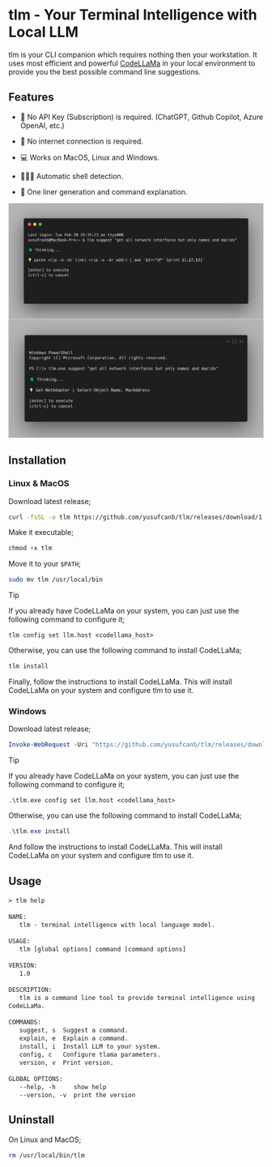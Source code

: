 # tlm - Your Terminal Intelligence with Local LLM

tlm is your CLI companion which requires nothing then your workstation. It uses most efficient and powerful [CodeLLaMa](https://ai.meta.com/blog/code-llama-large-language-model-coding/) in your local environment to provide you the best possible command line suggestions.

## Features

- 💸 No API Key (Subscription) is required. (ChatGPT, Github Copilot, Azure OpenAI, etc.) 

- 📡 No internet connection is required.

- 💻 Works on MacOS, Linux and Windows.

- 👩🏻‍💻 Automatic shell detection.
 
- 🚀 One liner generation and command explanation.


![](./assets/tlm-in-action.png)

## Installation

### Linux & MacOS

Download latest release;

```bash
curl -fsSL -o tlm https://github.com/yusufcanb/tlm/releases/download/1.0-alpha.0/tlama_1.0-alpha.0_linux_amd64
```

Make it executable;

```powershell
chmod +x tlm
```

Move it to your `$PATH`;

```bash
sudo mv tlm /usr/local/bin
```

> [!TIP]
> If you already have CodeLLaMa on your system, you can just use the following command to configure it;

```
tlm config set llm.host <codellama_host>
```

Otherwise, you can use the following command to install CodeLLaMa;

```bash
tlm install
```
Finally, follow the instructions to install CodeLLaMa. This will install CodeLLaMa on your system and configure tlm to use it.

### Windows

Download latest release;

```powershell
Invoke-WebRequest -Uri "https://github.com/yusufcanb/tlm/releases/download/1.0-alpha.0/tlama_1.0-alpha.0_windows_amd64.exe" -OutFile "tlm.exe"
```

> [!TIP]
> If you already have CodeLLaMa on your system, you can just use the following command to configure it;

```
.\tlm.exe config set llm.host <codellama_host>
```

Otherwise, you can use the following command to install CodeLLaMa;

```powershell
.\tlm.exe install
```

And follow the instructions to install CodeLLaMa. This will install CodeLLaMa on your system and configure tlm to use it.

## Usage

```
> tlm help      

NAME:
   tlm - terminal intelligence with local language model.                      
                                                                               
USAGE:                                                                         
   tlm [global options] command [command options]                              
                                                                               
VERSION:                                                                       
   1.0                                                                         
                                                                               
DESCRIPTION:                                                                   
   tlm is a command line tool to provide terminal intelligence using CodeLLaMa.
                                                                               
COMMANDS:                                                                      
   suggest, s  Suggest a command.                                              
   explain, e  Explain a command.                                              
   install, i  Install LLM to your system.                                     
   config, c   Configure tlama parameters.                                     
   version, v  Print version.                                                  
                                                                               
GLOBAL OPTIONS:                                                                
   --help, -h     show help                                                    
   --version, -v  print the version 
```


## Uninstall

On Linux and MacOS;

```bash
rm /usr/local/bin/tlm
```
